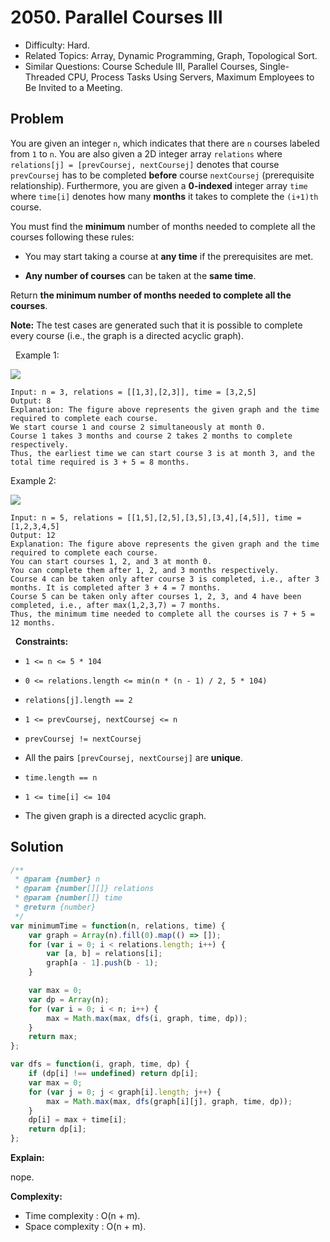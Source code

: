 # 2050. Parallel Courses III

- Difficulty: Hard.
- Related Topics: Array, Dynamic Programming, Graph, Topological Sort.
- Similar Questions: Course Schedule III, Parallel Courses, Single-Threaded CPU, Process Tasks Using Servers, Maximum Employees to Be Invited to a Meeting.

## Problem

You are given an integer `n`, which indicates that there are `n` courses labeled from `1` to `n`. You are also given a 2D integer array `relations` where `relations[j] = [prevCoursej, nextCoursej]` denotes that course `prevCoursej` has to be completed **before** course `nextCoursej` (prerequisite relationship). Furthermore, you are given a **0-indexed** integer array `time` where `time[i]` denotes how many **months** it takes to complete the `(i+1)th` course.

You must find the **minimum** number of months needed to complete all the courses following these rules:


	
- You may start taking a course at **any time** if the prerequisites are met.
	
- **Any number of courses** can be taken at the **same time**.


Return **the **minimum** number of months needed to complete all the courses**.

**Note:** The test cases are generated such that it is possible to complete every course (i.e., the graph is a directed acyclic graph).

 
Example 1:

![](https://assets.leetcode.com/uploads/2021/10/07/ex1.png)


```
Input: n = 3, relations = [[1,3],[2,3]], time = [3,2,5]
Output: 8
Explanation: The figure above represents the given graph and the time required to complete each course. 
We start course 1 and course 2 simultaneously at month 0.
Course 1 takes 3 months and course 2 takes 2 months to complete respectively.
Thus, the earliest time we can start course 3 is at month 3, and the total time required is 3 + 5 = 8 months.
```

Example 2:

![](https://assets.leetcode.com/uploads/2021/10/07/ex2.png)


```
Input: n = 5, relations = [[1,5],[2,5],[3,5],[3,4],[4,5]], time = [1,2,3,4,5]
Output: 12
Explanation: The figure above represents the given graph and the time required to complete each course.
You can start courses 1, 2, and 3 at month 0.
You can complete them after 1, 2, and 3 months respectively.
Course 4 can be taken only after course 3 is completed, i.e., after 3 months. It is completed after 3 + 4 = 7 months.
Course 5 can be taken only after courses 1, 2, 3, and 4 have been completed, i.e., after max(1,2,3,7) = 7 months.
Thus, the minimum time needed to complete all the courses is 7 + 5 = 12 months.
```

 
**Constraints:**


	
- `1 <= n <= 5 * 104`
	
- `0 <= relations.length <= min(n * (n - 1) / 2, 5 * 104)`
	
- `relations[j].length == 2`
	
- `1 <= prevCoursej, nextCoursej <= n`
	
- `prevCoursej != nextCoursej`
	
- All the pairs `[prevCoursej, nextCoursej]` are **unique**.
	
- `time.length == n`
	
- `1 <= time[i] <= 104`
	
- The given graph is a directed acyclic graph.



## Solution

```javascript
/**
 * @param {number} n
 * @param {number[][]} relations
 * @param {number[]} time
 * @return {number}
 */
var minimumTime = function(n, relations, time) {
    var graph = Array(n).fill(0).map(() => []);
    for (var i = 0; i < relations.length; i++) {
        var [a, b] = relations[i];
        graph[a - 1].push(b - 1);
    }

    var max = 0;
    var dp = Array(n);
    for (var i = 0; i < n; i++) {
        max = Math.max(max, dfs(i, graph, time, dp));
    }
    return max;
};

var dfs = function(i, graph, time, dp) {
    if (dp[i] !== undefined) return dp[i];
    var max = 0;
    for (var j = 0; j < graph[i].length; j++) {
        max = Math.max(max, dfs(graph[i][j], graph, time, dp));
    }
    dp[i] = max + time[i];
    return dp[i];
};
```

**Explain:**

nope.

**Complexity:**

* Time complexity : O(n + m).
* Space complexity : O(n + m).
